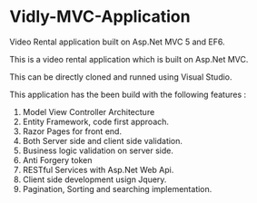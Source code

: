 # Vidly-MVC-Application
Video Rental application built on Asp.Net MVC 5 and EF6.

This is a video rental application which is built on Asp.Net MVC.

This can be directly cloned and runned using Visual Studio.

This application has the been build with the following features : 

1) Model View Controller Architecture
2) Entity Framework, code first approach.
3) Razor Pages for front end.
4) Both Server side and client side validation.
5) Business logic validation on server side.
6) Anti Forgery token
7) RESTful Services with Asp.Net Web Api.
8) Client side development usign Jquery.
9) Pagination, Sorting and searching implementation.
